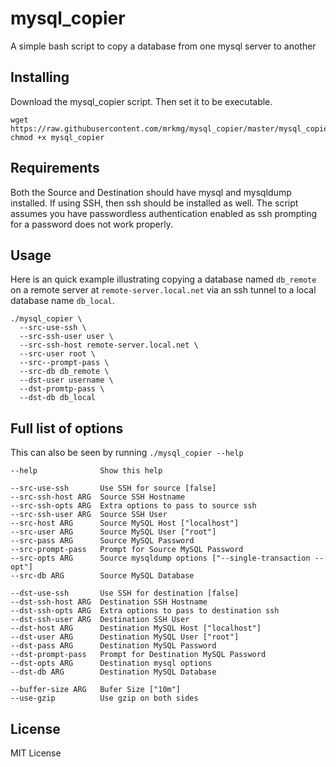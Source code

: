 # mysql_copier

A simple bash script to copy a database from one mysql server to another

## Installing

Download the mysql_copier script. Then set it to be executable.

    wget https://raw.githubusercontent.com/mrkmg/mysql_copier/master/mysql_copier
    chmod +x mysql_copier
  
## Requirements
  
Both the Source and Destination should have mysql and mysqldump installed. If using SSH, then ssh should be installed as well. The script assumes you have passwordless authentication enabled as ssh prompting for a password does not work properly.
  
## Usage

Here is an quick example illustrating copying a database named `db_remote` on a remote server at `remote-server.local.net` via an ssh tunnel to a local database name `db_local`. 
  
    ./mysql_copier \
      --src-use-ssh \
      --src-ssh-user user \
      --src-ssh-host remote-server.local.net \
      --src-user root \
      --src--prompt-pass \
      --src-db db_remote \
      --dst-user username \
      --dst-promtp-pass \
      --dst-db db_local
      
## Full list of options

This can also be seen by running `./mysql_copier --help`

  	--help 				Show this help
  	
  	--src-use-ssh		Use SSH for source [false]
  	--src-ssh-host ARG	Source SSH Hostname
  	--src-ssh-opts ARG	Extra options to pass to source ssh
  	--src-ssh-user ARG	Source SSH User 
  	--src-host ARG		Source MySQL Host ["localhost"]
  	--src-user ARG		Source MySQL User ["root"]
  	--src-pass ARG		Source MySQL Password
  	--src-prompt-pass	Prompt for Source MySQL Password
  	--src-opts ARG		Source mysqldump options ["--single-transaction --opt"]
  	--src-db ARG		Source MySQL Database
  
  	--dst-use-ssh		Use SSH for destination [false]
  	--dst-ssh-host ARG	Destination SSH Hostname
  	--dst-ssh-opts ARG	Extra options to pass to destination ssh
  	--dst-ssh-user ARG	Destination SSH User
  	--dst-host ARG		Destination MySQL Host ["localhost"]
  	--dst-user ARG		Destination MySQL User ["root"]
  	--dst-pass ARG		Destination MySQL Password
  	--dst-prompt-pass	Prompt for Destination MySQL Password
  	--dst-opts ARG		Destination mysql options
  	--dst-db ARG		Destination MySQL Database
  
  	--buffer-size ARG	Bufer Size ["10m"]
  	--use-gzip			Use gzip on both sides
  	
  	
## License

MIT License
